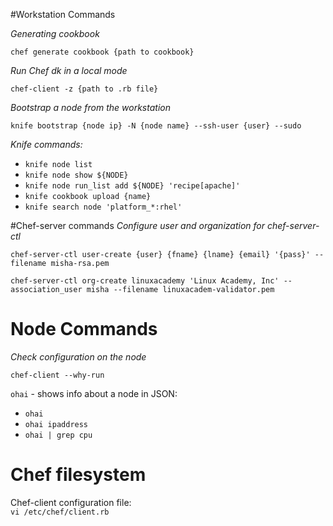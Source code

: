#Workstation Commands

_Generating cookbook_

`chef generate cookbook {path to cookbook}` 


_Run Chef dk in a local mode_

`chef-client -z {path to .rb file}`


_Bootstrap a node from the workstation_

`knife bootstrap {node ip} -N {node name} --ssh-user {user} --sudo`

_Knife commands:_

* `knife node list` 
* `knife node show ${NODE}`
* `knife node run_list add ${NODE} 'recipe[apache]'`
* `knife cookbook upload {name}` 
* `knife search node 'platform_*:rhel'`



#Chef-server commands
_Configure user and organization for chef-server-ctl_

`chef-server-ctl user-create {user} {fname} {lname} {email} '{pass}' --filename misha-rsa.pem
`

`chef-server-ctl org-create linuxacademy 'Linux Academy, Inc' --association_user misha --filename linuxacadem-validator.pem`



# Node Commands

_Check configuration on the node_

`chef-client --why-run`

`ohai` - shows info about a node in JSON:

* `ohai` 
* `ohai ipaddress`
* `ohai | grep cpu`


# Chef filesystem

Chef-client configuration file: \
`vi /etc/chef/client.rb`


